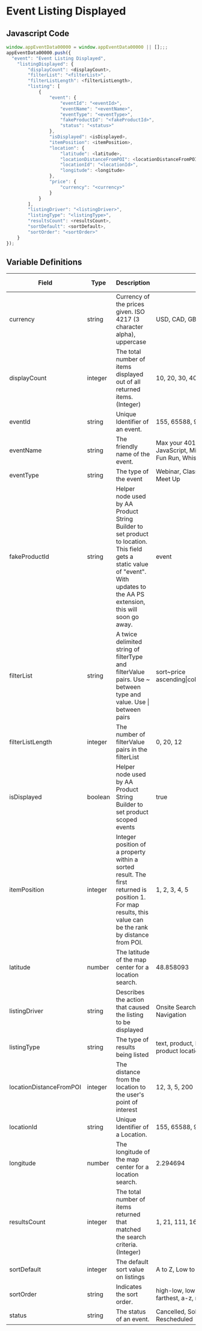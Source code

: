 # Event Listing Displayed

### 

## Javascript Code
```js
window.appEventData00000 = window.appEventData00000 || [];;;
appEventData00000.push({
  "event": "Event Listing Displayed",
    "listingDisplayed": {
        "displayCount": <displayCount>,
        "filterList": "<filterList>",
        "filterListLength": <filterListLength>,
        "listing": [
            {
                "event": {
                    "eventId": "<eventId>",
                    "eventName": "<eventName>",
                    "eventType": "<eventType>",
                    "fakeProductId": "<fakeProductId>",
                    "status": "<status>"
                },
                "isDisplayed": <isDisplayed>,
                "itemPosition": <itemPosition>,
                "location": {
                    "latitude": <latitude>,
                    "locationDistanceFromPOI": <locationDistanceFromPOI>,
                    "locationId": "<locationId>",
                    "longitude": <longitude>
                },
                "price": {
                    "currency": "<currency>"
                }
            }
        ],
        "listingDriver": "<listingDriver>",
        "listingType": "<listingType>",
        "resultsCount": <resultsCount>,
        "sortDefault": <sortDefault>,
        "sortOrder": "<sortOrder>"
    }
});
```

## Variable Definitions

|Field|Type|Description|Example|Pattern|Min Length|Max Length|Minimum|Maximum|Multiple Of|
| --- | --- | --- | --- | --- | --- | --- | --- | --- | --- |
|currency|string|Currency of the prices given. ISO 4217 \(3 character alpha\), uppercase |USD, CAD, GBP, CHF|^[A-Z]{3}$|3|3||||
|displayCount|integer|The total number of items displayed out of all returned items. \(Integer\)|10, 20, 30, 40||||0|||
|eventId|string|Unique Identifier of an event. |155, 65588, 987764448|||||||
|eventName|string|The friendly name of the event.|Max your 401K, Structured JavaScript, Mid Day Yoga, Frosty 5K Fun Run, Whiskey Wednesday|||||||
|eventType|string|The type of the event|Webinar, Class, Conference, Race, Meet Up|||||||
|fakeProductId|string|Helper node used by AA Product String Builder to set product to location. This field gets a static value of "event".  With updates to the AA PS extension, this will soon go away.|event|event||||||
|filterList|string|A twice delimited string of filterType and filterValue pairs.  Use \~ between type and value.  Use \| between pairs|sort\~price ascending\|color\~green\|size\~medium|||||||
|filterListLength|integer|The number of filterValue pairs in the filterList|0, 20, 12||||0|||
|isDisplayed|boolean|Helper node used by AA Product String Builder to set product scoped events|true|||||||
|itemPosition|integer|Integer position of a property within a sorted result. The first returned is position 1. For map results, this value can be the rank by distance from POI.|1, 2, 3, 4, 5||||0|||
|latitude|number|The latitude of the map center for a location search.|48.858093||||-90|90||
|listingDriver|string|Describes the action that caused the listing to be displayed|Onsite Search, Curated Assortment, Navigation|||||||
|listingType|string|The type of results being listed|text, product, location, event, room, product location|||||||
|locationDistanceFromPOI|integer|The distance from the location to the user's point of interest|12, 3, 5, 200|||||||
|locationId|string|Unique Identifier of a Location. |155, 65588, 987764448|||||||
|longitude|number|The longitude of the map center for a location search.|2.294694||||-180|180||
|resultsCount|integer|The total number of items returned that matched the search criteria. \(Integer\)|1, 21, 111, 166||||0|||
|sortDefault|integer|The default sort value on listings|A to Z, Low to High, Newest to Oldest||||0|||
|sortOrder|string|Indicates the sort order.|high-low, low-high, nearest-farthest, a-z, newest-oldest|||||||
|status|string|The status of an event.|Cancelled, Sold Out, Postponed, Rescheduled|||||||




